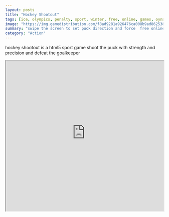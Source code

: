 ```yaml
---
layout: posts
title: "Hockey Shootout"
tags: [ice, olympics, penalty, sport, winter, free, online, games, oyna, game, free, games, play, play, games]
image: "https://img.gamedistribution.com/f8ad9281a926476ca008b9ad86253831.jpg"
summary: "swipe the screen to set puck direction and force  free online games oyna game free games play play games"
category: "Action"
---
```


hockey shootout is a html5 sport game shoot the puck with strength and precision and defeat the goalkeeper

<iframe width="100%" height="480px;" src="https://html5.gamedistribution.com/f8ad9281a926476ca008b9ad86253831/"></iframe>